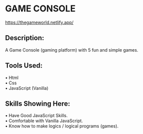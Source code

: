 # GAME CONSOLE
https://thegameworld.netlify.app/

## Description: 
A Game Console (gaming platform) with 5 fun and simple games.<br>

## Tools Used:
•	  Html<br>
•	  Css<br>
•	  JavaScript (Vanilla)

## Skills Showing Here: 
•	  Have Good JavaScript Skills.<br>
•	  Comfortable with Vanilla JavaScript.<br>
•	  Know how to make logics / logical programs (games).

